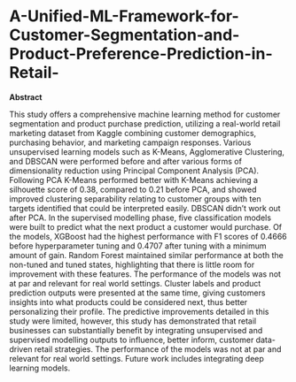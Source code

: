 # A-Unified-ML-Framework-for-Customer-Segmentation-and-Product-Preference-Prediction-in-Retail-
**Abstract**

This study offers a comprehensive machine learning method for customer segmentation and product purchase prediction, utilizing a real-world retail marketing dataset from Kaggle combining customer demographics, purchasing behavior, and marketing campaign responses. Various unsupervised learning models such as K-Means, Agglomerative Clustering, and DBSCAN were performed before and after various forms of dimensionality reduction using Principal Component Analysis (PCA). Following PCA K-Means performed better with K-Means achieving a silhouette score of 0.38, compared to 0.21 before PCA, and showed improved clustering separability relating to customer groups with ten targets identified that could be interpreted easily. DBSCAN didn’t work out after PCA. In the supervised modelling phase, five classification models were built to predict what the next product a customer would purchase. Of the models, XGBoost had the highest performance with F1 scores of 0.4666 before hyperparameter tuning and 0.4707 after tuning with a minimum amount of gain. Random Forest maintained similar performance at both the non-tuned and tuned states, highlighting that there is little room for improvement with these features. The performance of the models was not at par and relevant for real world settings. Cluster labels and product prediction outputs were presented at the same time, giving customers insights into what products could be considered next, thus better personalizing their profile. The predictive improvements detailed in this study were limited, however, this study has demonstrated that retail businesses can substantially benefit by integrating unsupervised and supervised modelling outputs to influence, better inform, customer data-driven retail strategies. The performance of the models was not at par and relevant for real world settings. Future work includes integrating deep learning models.
